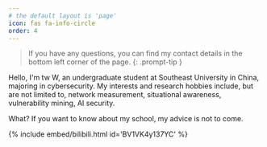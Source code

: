 ```yaml
---
# the default layout is 'page'
icon: fas fa-info-circle
order: 4
---
```


> If you have any questions, you can find my contact details in the bottom left corner of the page.
{: .prompt-tip }

Hello, I'm tw W, an undergraduate student at Southeast University in China, majoring in cybersecurity. My interests and research hobbies include, but are not limited to, network measurement, situational awareness, vulnerability mining, AI security.

 What? If you want to know about my school, my advice is not to come.

{% include embed/bilibili.html id='BV1VK4y137YC' %}

